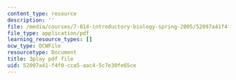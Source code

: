 ```yaml
---
content_type: resource
description: ''
file: /media/courses/7-014-introductory-biology-spring-2005/52097a41f4f0cca5aac45c7e30fe65ce_BhS5s1T1as8.pdf
file_type: application/pdf
learning_resource_types: []
ocw_type: OCWFile
resourcetype: Document
title: 3play pdf file
uid: 52097a41-f4f0-cca5-aac4-5c7e30fe65ce
---
```

